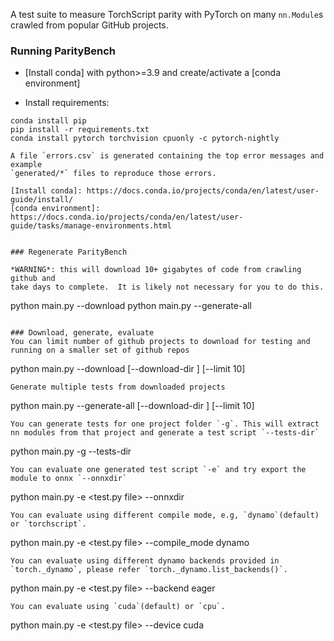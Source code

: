 A test suite to measure TorchScript parity with PyTorch on many `nn.Module`s
crawled from popular GitHub projects.


###  Running ParityBench

- [Install conda] with python>=3.9
and create/activate a [conda environment]

- Install requirements:
```
conda install pip
pip install -r requirements.txt
conda install pytorch torchvision cpuonly -c pytorch-nightly
```

```
A file `errors.csv` is generated containing the top error messages and example
`generated/*` files to reproduce those errors.

[Install conda]: https://docs.conda.io/projects/conda/en/latest/user-guide/install/
[conda environment]: https://docs.conda.io/projects/conda/en/latest/user-guide/tasks/manage-environments.html


### Regenerate ParityBench

*WARNING*: this will download 10+ gigabytes of code from crawling github and
take days to complete.  It is likely not necessary for you to do this.
```
python main.py --download
python main.py --generate-all
```

### Download, generate, evaluate 
You can limit number of github projects to download for testing and running on a smaller set of github repos
```
python main.py --download [--download-dir <folder path>] [--limit 10]
```
Generate multiple tests from downloaded projects
```
python main.py --generate-all [--download-dir <folder path>] [--limit 10]
```
You can generate tests for one project folder `-g`. This will extract nn modules from that project and generate a test script `--tests-dir`
```
python main.py -g <folder path> --tests-dir <folder path>
```
You can evaluate one generated test script `-e` and try export the module to onnx `--onnxdir` 
```
python main.py -e <test.py file> --onnxdir <folder path>
```
You can evaluate using different compile mode, e.g, `dynamo`(default) or `torchscript`.
```
python main.py -e <test.py file> --compile_mode dynamo
```
You can evaluate using different dynamo backends provided in `torch._dynamo`, please refer `torch._dynamo.list_backends()`.
```
python main.py -e <test.py file> --backend eager
```
You can evaluate using `cuda`(default) or `cpu`.
```
python main.py -e <test.py file> --device cuda
```




